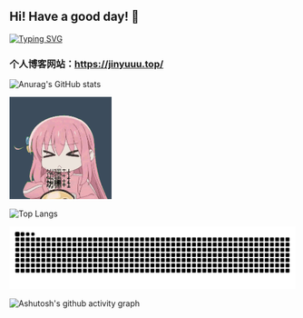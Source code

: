 ## Hi! Have a good day! 👋


[![Typing SVG](https://readme-typing-svg.demolab.com?font=Fira+Code&pause=1000&color=33F7DF&width=435&lines=There+is+JinYu!;Programing+is+life)](https://git.io/typing-svg)

### 个人博客网站：https://jinyuuu.top/

![Anurag's GitHub stats](https://github-readme-stats.vercel.app/api?username=Torchman005&show_icons=true&hide_title=true&text_color=FF8247&icon_color=483D8B&bg_color=DEG,008B8B,7FFFD4,00C5CD,AEEEEE,BBFFFF)
<!-- Github统计卡片 -->
<!-- [![Readme Card](https://github-readme-stats.vercel.app/api/pin/?username=Torchman005&repo=github-readme-stats)](https://github.com/Torchman005/github-readme-stats) <!-- 允许仓库置顶超过6个 -->

![gif](https://github.com/Torchman005/Torchman005/blob/main/profile.gif)

![Top Langs](https://github-readme-stats.vercel.app/api/top-langs/?username=Torchman005&show_icons=true&hide_title=true&text_color=FF8247&icon_color=483D8B&bg_color=DEG,008B8B,7FFFD4,00C5CD,AEEEEE,BBFFFF)  <!-- 使用语言统计 -->


<picture>
  <source media="(prefers-color-scheme: dark)" srcset="https://raw.githubusercontent.com/Torchman005/Torchman005/output/github-contribution-grid-snake-dark.svg">
  <source media="(prefers-color-scheme: light)" srcset="https://raw.githubusercontent.com/Torchman005/Torchman005/output/github-contribution-grid-snake.svg">
  <img alt="github contribution grid snake animation" src="https://raw.githubusercontent.com/Torchman005/Torchman005/output/github-contribution-grid-snake.svg">
</picture>


![Ashutosh's github activity graph](https://github-readme-activity-graph.vercel.app/graph?username=Torchman005&theme=react)












<!--
**Torchman005/Torchman005** is a ✨ _special_ ✨ repository because its `README.md` (this file) appears on your GitHub profile.

Here are some ideas to get you started:

- 🔭 I’m currently working on ...
- 🌱 I’m currently learning ...
- 👯 I’m looking to collaborate on ...
- 🤔 I’m looking for help with ...
- 💬 Ask me about ...
- 📫 How to reach me: ...
- 😄 Pronouns: ...
- ⚡ Fun fact: ...
-->
